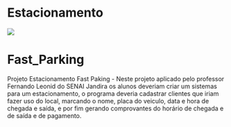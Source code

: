 <h1>Estacionamento</h1>

<img src="https://cdn.pixabay.com/photo/2016/02/24/17/26/garage-1220347_960_720.jpg">

# Fast_Parking
Projeto Estacionamento Fast Paking  - Neste projeto aplicado pelo professor Fernando Leonid do SENAI Jandira os alunos deveriam criar um sistemas para um estacionamento, o programa deveria cadastrar clientes que iriam fazer uso do local, marcando o nome, placa do veiculo, data e hora de chegada e saída, e por fim gerando comprovantes do horário de chegada e de saída e de pagamento.
